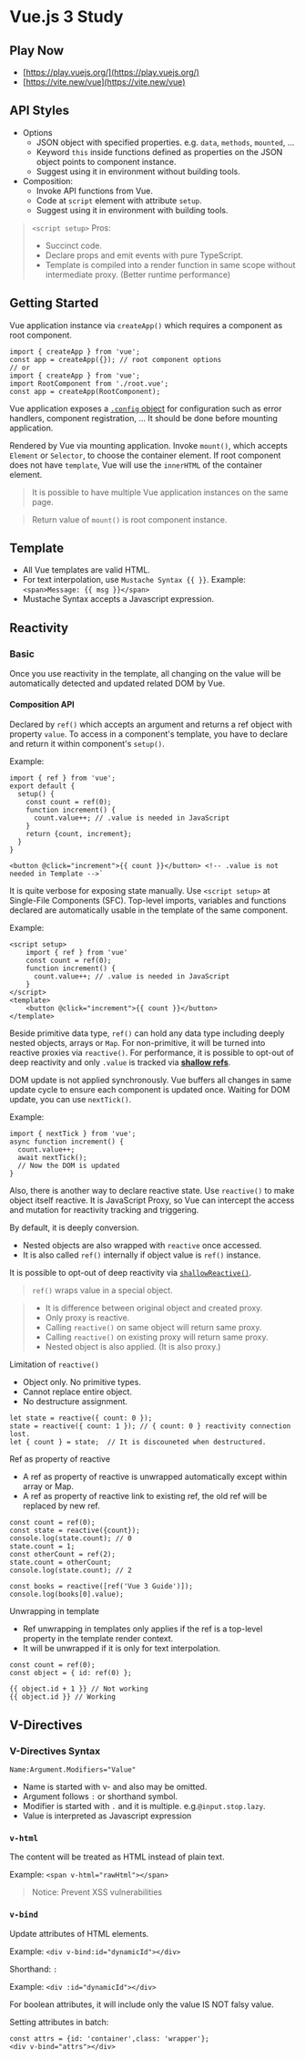 # Vue.js 3 Study

## Play Now
* [https://play.vuejs.org/](https://play.vuejs.org/)
* [https://vite.new/vue](https://vite.new/vue)

## API Styles
- Options
    - JSON object with specified properties. e.g. `data`, `methods`, `mounted`, ...
    - Keyword `this` inside functions defined as properties on the JSON object points to component instance.
    - Suggest using it in environment without building tools.
- Composition:
    - Invoke API functions from Vue.
    - Code at `script` element with attribute `setup`.
    - Suggest using it in environment with building tools.

> `<script setup>` Pros:
> - Succinct code.
> - Declare props and emit events with pure TypeScript.
> - Template is compiled into a render function in same scope without intermediate proxy. (Better runtime performance)

## Getting Started
Vue application instance via `createApp()` which requires a component as root component.

```
import { createApp } from 'vue';
const app = createApp({}); // root component options
// or
import { createApp } from 'vue';
import RootComponent from './root.vue';
const app = createApp(RootComponent);
```

Vue application exposes a [`.config` object](https://vuejs.org/api/application.html#app-config) for configuration such as error handlers, component registration, ... 
It should be done before mounting application.

Rendered by Vue via mounting application. Invoke `mount()`, which accepts `Element` or `Selector`, to choose the container element. 
If root component does not have `template`, Vue will use the `innerHTML` of the container element.

> It is possible to have multiple Vue application instances on the same page.

> Return value of `mount()` is root component instance.

## Template
- All Vue templates are valid HTML.
- For text interpolation, use `Mustache Syntax {{ }}`. Example: `<span>Message: {{ msg }}</span>`
- Mustache Syntax accepts a Javascript expression.

## Reactivity

### Basic

Once you use reactivity in the template, all changing on the value will be automatically detected and updated related DOM by Vue.

#### Composition API

Declared by `ref()` which accepts an argument and returns a ref object with property `value`.
To access in a component's template, you have to declare and return it within component's `setup()`.

Example:
```
import { ref } from 'vue';
export default {
  setup() {
    const count = ref(0);
    function increment() {
      count.value++; // .value is needed in JavaScript
    }
    return {count, increment};
  }
}

<button @click="increment">{{ count }}</button> <!-- .value is not needed in Template -->`
```

It is quite verbose for exposing state manually. Use `<script setup>` at Single-File Components (SFC). 
Top-level imports, variables and functions declared are automatically usable in the template of the same component.

Example:
```
<script setup>
    import { ref } from 'vue'
    const count = ref(0);
    function increment() {
      count.value++; // .value is needed in JavaScript
    }
</script>
<template>
    <button @click="increment">{{ count }}</button>
</template>
```

Beside primitive data type, `ref()` can hold any data type including deeply nested objects, arrays or `Map`. 
For non-primitive, it will be turned into reactive proxies via `reactive()`. 
For performance, it is possible to opt-out of deep reactivity and only `.value` is tracked via [**shallow refs**](https://vuejs.org/api/reactivity-advanced.html#shallowref).

DOM update is not applied synchronously. 
Vue buffers all changes in same update cycle to ensure each component is updated once.
Waiting for DOM update, you can use `nextTick()`.

Example:
```
import { nextTick } from 'vue';
async function increment() {
  count.value++;
  await nextTick();
  // Now the DOM is updated
}
```

Also, there is another way to declare reactive state. 
Use `reactive()` to make object itself reactive. 
It is JavaScript Proxy, so Vue can intercept the access and mutation for reactivity tracking and triggering.

By default, it is deeply conversion.
- Nested objects are also wrapped with `reactive` once accessed.
- It is also called `ref()` internally if object value is `ref()` instance.

It is possible to opt-out of deep reactivity via [`shallowReactive()`](https://vuejs.org/api/reactivity-advanced.html#shallowreactive).

> `ref()` wraps value in a special object.

> - It is difference between original object and created proxy.
> - Only proxy is reactive.
> - Calling `reactive()` on same object will return same proxy.
> - Calling `reactive()` on existing proxy will return same proxy.
> - Nested object is also applied. (It is also proxy.)

Limitation of `reactive()`
- Object only. No primitive types.
- Cannot replace entire object. 
- No destructure assignment. 

```
let state = reactive({ count: 0 });
state = reactive({ count: 1 }); // { count: 0 } reactivity connection lost.
let { count } = state;  // It is discouneted when destructured.
```

Ref as property of reactive
- A ref as property of reactive is unwrapped automatically except within array or Map.
- A ref as property of reactive link to existing ref, the old ref will be replaced by new ref.

```
const count = ref(0);
const state = reactive({count});
console.log(state.count); // 0
state.count = 1;
const otherCount = ref(2);
state.count = otherCount;
console.log(state.count); // 2

const books = reactive([ref('Vue 3 Guide')]);
console.log(books[0].value);
```

Unwrapping in template
- Ref unwrapping in templates only applies if the ref is a top-level property in the template render context.
- It will be unwrapped if it is only for text interpolation.

```
const count = ref(0);
const object = { id: ref(0) };

{{ object.id + 1 }} // Not working
{{ object.id }} // Working
```

## V-Directives

### V-Directives Syntax
`Name:Argument.Modifiers="Value"`
- Name is started with v- and also may be omitted.
- Argument follows `:` or shorthand symbol.
- Modifier is started with `.` and it is multiple. e.g.`@input.stop.lazy`.
- Value is interpreted as Javascript expression

### `v-html`
The content will be treated as HTML instead of plain text.

Example: `<span v-html="rawHtml"></span>`

> Notice: Prevent XSS vulnerabilities 

### `v-bind`
Update attributes of HTML elements. 

Example: `<div v-bind:id="dynamicId"></div>` 

Shorthand: `:`

Example: `<div :id="dynamicId"></div>`

For boolean attributes, it will include only the value IS NOT falsy value.

Setting attributes in batch:
```
const attrs = {id: 'container',class: 'wrapper'};
<div v-bind="attrs"></div>
```

